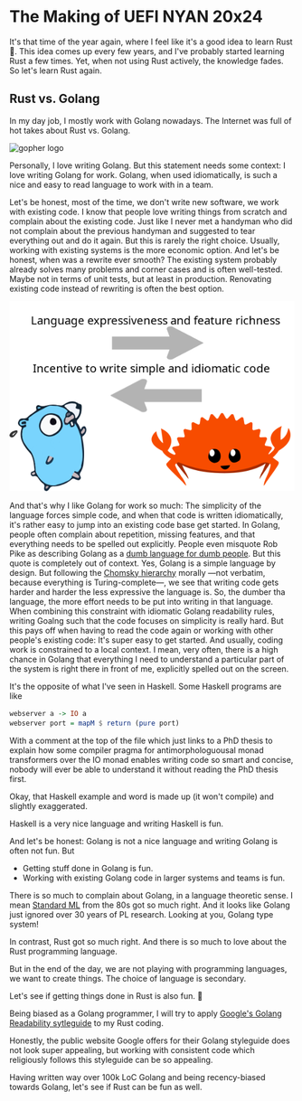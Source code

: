 # The Making of UEFI NYAN 20x24

It's that time of the year again, where I feel like it's a good idea to learn Rust :crab:.
This idea comes up every few years, and I've probably started learning Rust a few times.
Yet, when not using Rust actively, the knowledge fades.
So let's learn Rust again.

## Rust vs. Golang

In my day job, I mostly work with Golang nowadays.
The Internet was full of hot takes about Rust vs. Golang.

![gopher logo](https://go.dev/blog/gopher/header.jpg)

Personally, I love writing Golang.
But this statement needs some context:
I love writing Golang for work.
Golang, when used idiomatically, is such a nice and easy to read language to work with in a team.

Let's be honest, most of the time, we don't write new software, we work with existing code.
I know that people love writing things from scratch and complain about the existing code.
Just like I never met a handyman who did not complain about the previous handyman and suggested to tear everything out and do it again.
But this is rarely the right choice.
Usually, working with existing systems is the more economic option.
And let's be honest, when was a rewrite ever smooth?
The existing system probably already solves many problems and corner cases and is often well-tested.
Maybe not in terms of unit tests, but at least in production.
Renovating existing code instead of rewriting is often the best option.


![Language expressiveness and feature richness (rust) vs Incentive to write simple and idiomatic code (Golang)](img/rust_golang.png)

And that's why I like Golang for work so much: The simplicity of the language forces simple code, and when that code is written idiomatically, it's rather easy to jump into an existing code base get started.
In Golang, people often complain about repetition, missing features, and that everything needs to be spelled out explicitly.
People even misquote Rob Pike as describing Golang as a [dumb language for dumb people](https://news.ycombinator.com/item?id=13432199).
But this quote is completely out of context.
Yes, Golang is a simple language by design.
But following the [Chomsky hierarchy](https://en.wikipedia.org/wiki/Chomsky_hierarchy) morally —not verbatim, because everything is Turing-complete—, we see that writing code gets harder and harder the less expressive the language is.
So, the dumber tha language, the more effort needs to be put into writing in that language.
When combining this constraint with idiomatic Golang readability rules, writing Goalng such that the code focuses on simplicity is really hard.
But this pays off when having to read the code again or working with other people's existing code: It's super easy to get started.
And usually, coding work is constrained to a local context.
I mean, very often, there is a high chance in Golang that everything I need to understand a particular part of the system is right there in front of me, explicitly spelled out on the screen.

It's the opposite of what I've seen in Haskell.
Some Haskell programs are like

```Haskell
webserver a -> IO a
webserver port = mapM $ return (pure port)
```

With a comment at the top of the file which just links to a PhD thesis to explain how some compiler pragma for antimorphologuousal monad transformers over the IO monad enables writing code so smart and concise, nobody will ever be able to understand it without reading the PhD thesis first.

Okay, that Haskell example and word is made up (it won't compile) and slightly exaggerated.

Haskell is a very nice language and writing Haskell is fun.

And let's be honest: Golang is not a nice language and writing Golang is often not fun.
But

  * Getting stuff done in Golang is fun.
  * Working with existing Golang code in larger systems and teams is fun.

There is so much to complain about Golang, in a language theoretic sense.
I mean [Standard ML](https://en.wikipedia.org/wiki/Standard_ML) from the 80s got so much right.
And it looks like Golang just ignored over 30 years of PL research.
Looking at you, Golang type system!

In contrast, Rust got so much right.
And there is so much to love about the Rust programming language.

But in the end of the day, we are not playing with programming languages, we want to create things.
The choice of language is secondary.

Let's see if getting things done in Rust is also fun. :crab:

Being biased as a Golang programmer, I will try to apply [Google's Golang Readability sytleguide](https://google.github.io/styleguide/go/) to my Rust coding.

Honestly, the public website Google offers for their Golang styleguide does not look super appealing, but working with consistent code which religiously follows this styleguide can be so appealing.

Having written way over 100k LoC Golang and being recency-biased towards Golang, let's see if Rust can be fun as well.